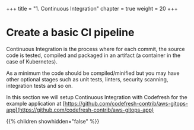 +++
title = "1. Continuous Integration"
chapter = true
weight = 20
+++

# Create a basic CI pipeline

Continuous Integration is the process where for each commit, the source code
is tested, compiled and packaged in an artifact (a container in the case of Kubernetes).

As a minimum the code should be compiled/minified but you may have other optional stages such as unit tests, linters, security scanning, integration tests and so on.

In this section we will setup Continuous Integration with Codefresh for the example application at [https://github.com/codefresh-contrib/aws-gitops-app](https://github.com/codefresh-contrib/aws-gitops-app)

{{% children showhidden="false" %}}


